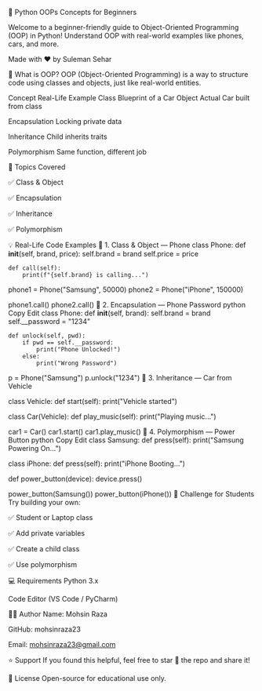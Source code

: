 🐍 Python OOPs Concepts for Beginners

Welcome to a beginner-friendly guide to Object-Oriented Programming (OOP) in Python!
Understand OOP with real-world examples like phones, cars, and more.

Made with ❤️ by Suleman Sehar

📘 What is OOP?
OOP (Object-Oriented Programming) is a way to structure code using classes and objects, just like real-world entities.

Concept	Real-Life Example
Class	Blueprint of a Car
Object	Actual Car built from class

Encapsulation	Locking private data

Inheritance	Child inherits traits

Polymorphism	Same function, different job

📌 Topics Covered

✅ Class & Object

✅ Encapsulation

✅ Inheritance

✅ Polymorphism

💡 Real-Life Code Examples
📱 1. Class & Object — Phone
class Phone:
    def __init__(self, brand, price):
        self.brand = brand
        self.price = price

    def call(self):
        print(f"{self.brand} is calling...")

phone1 = Phone("Samsung", 50000)
phone2 = Phone("iPhone", 150000)

phone1.call()
phone2.call()
🔐 2. Encapsulation — Phone Password
python
Copy
Edit
class Phone:
    def __init__(self, brand):
        self.brand = brand
        self.__password = "1234"

    def unlock(self, pwd):
        if pwd == self.__password:
            print("Phone Unlocked!")
        else:
            print("Wrong Password")

p = Phone("Samsung")
p.unlock("1234")
🚗 3. Inheritance — Car from Vehicle

class Vehicle:
    def start(self):
        print("Vehicle started")

class Car(Vehicle):
    def play_music(self):
        print("Playing music...")

car1 = Car()
car1.start()
car1.play_music()
🔁 4. Polymorphism — Power Button
python
Copy
Edit
class Samsung:
    def press(self):
        print("Samsung Powering On...")

class iPhone:
    def press(self):
        print("iPhone Booting...")

def power_button(device):
    device.press()

power_button(Samsung())
power_button(iPhone())
🧪 Challenge for Students
Try building your own:

✅ Student or Laptop class

✅ Add private variables

✅ Create a child class

✅ Use polymorphism

💻 Requirements
Python 3.x

Code Editor (VS Code / PyCharm)

👨‍💻 Author
Name: Mohsin Raza

GitHub: mohsinraza23

Email: mohsinraza23@gmail.com

⭐ Support
If you found this helpful, feel free to star 🌟 the repo and share it!

📜 License
Open-source for educational use only.
